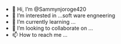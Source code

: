 - 👋 Hi, I’m @Sammynjoroge420
- 👀 I’m interested in ...soft ware engneering
- 🌱 I’m currently learning ...
- 💞️ I’m looking to collaborate on ...
- 📫 How to reach me ...

<!---
Sammynjoroge420/Sammynjoroge420 is a ✨ special ✨ repository because its `README.md` (this file) appears on your GitHub profile.
You can click the Preview link to take a look at your changes.
--->
